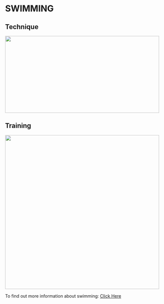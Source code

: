 # SWIMMING
## Technique
<img src="https://d32ydbgkw6ghe6.cloudfront.net/production/uploads/cover_images/dcb1c8ce2677774579e854d473897f11ec4c/i1080x475.jpg" width="500" height="250">

## Training
<img src="http://cen.acs.org/content/dam/cen/94/31/09431-cover-openercxd.jpg" width="500" height="500">

To find out more information about swimming: [Click Here](https://en.wikipedia.org/wiki/Swimming)
